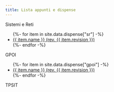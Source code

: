 ```yaml
---
title: Lista appunti e dispense
---
```


<div class="row">
  <div class="col-sm-4">
	<div class="card border-primary mb-3">
	  	<div class="card-header">Sistemi e Reti</div>
	  	<div class="card-body">
	    <ul>
		{%- for item in site.data.dispense["sr"] -%}
			<li>
				<a target="_blank" href="{{ item.link }}">
					{{ item.name }} (rev. {{ item.revision }})
				</a>
			</li>
		{%- endfor -%}
		</ul>
		</div>
	</div>
  </div>

  <div class="col-sm-4">
	<div class="card border-primary mb-3">
	  	<div class="card-header">GPOI</div>
	  	<div class="card-body">
	  	<ul>
		{%- for item in site.data.dispense["gpoi"] -%}
			<li>
				<a target="_blank" href="{{ item.link }}">
					{{ item.name }} (rev. {{ item.revision }})
				</a>
			</li>
		{%- endfor -%}
		</ul>
	  	</div>
	</div>
  </div>

  <div class="col-sm-4">
	<div class="card border-primary mb-3">
	  	<div class="card-header">TPSIT</div>
	  	<div class="card-body">
	  	</div>
	</div>
  </div>
</div>
